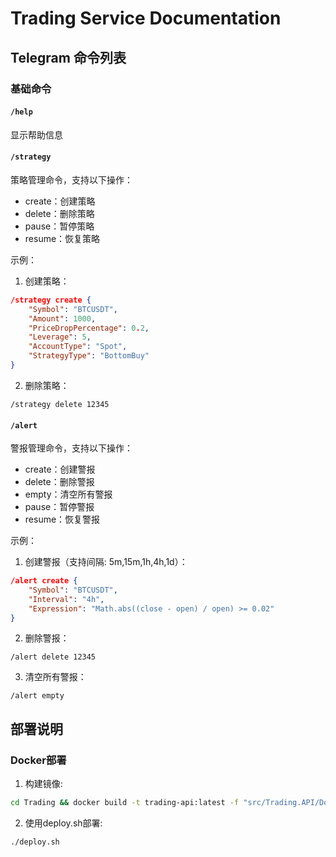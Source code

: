 # Trading Service Documentation

## Telegram 命令列表

### 基础命令

#### `/help`
显示帮助信息

#### `/strategy`
策略管理命令，支持以下操作：
- create：创建策略
- delete：删除策略
- pause：暂停策略
- resume：恢复策略

示例：

1. 创建策略：
```json
/strategy create {
    "Symbol": "BTCUSDT",
    "Amount": 1000,
    "PriceDropPercentage": 0.2,
    "Leverage": 5,
    "AccountType": "Spot",
    "StrategyType": "BottomBuy"
}
```

2. 删除策略：
```
/strategy delete 12345
```

#### `/alert`
警报管理命令，支持以下操作：
- create：创建警报
- delete：删除警报
- empty：清空所有警报
- pause：暂停警报
- resume：恢复警报

示例：

1. 创建警报（支持间隔: 5m,15m,1h,4h,1d）：
```json
/alert create {
    "Symbol": "BTCUSDT",
    "Interval": "4h",
    "Expression": "Math.abs((close - open) / open) >= 0.02"
}
```

2. 删除警报：
```
/alert delete 12345
```

3. 清空所有警报：
```
/alert empty
```

## 部署说明

### Docker部署
1. 构建镜像:
```bash
cd Trading && docker build -t trading-api:latest -f "src/Trading.API/Dockerfile" .
```

2. 使用deploy.sh部署:
```bash
./deploy.sh
```
